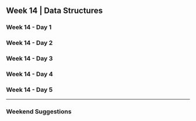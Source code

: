 ## Week 14 | Data Structures

### Week 14 - Day 1

### Week 14 - Day 2

### Week 14 - Day 3

### Week 14 - Day 4

### Week 14 - Day 5

---

### Weekend Suggestions